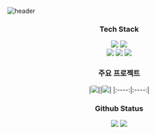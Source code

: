 

<!--
**gaeull/gaeull** is a ✨ _special_ ✨ repository because its `README.md` (this file) appears on your GitHub profile.

Here are some ideas to get you started:

- 🔭 I’m currently working on ...
- 🌱 I’m currently learning ...
- 👯 I’m looking to collaborate on ...
- 🤔 I’m looking for help with ...
- 💬 Ask me about ...
- 📫 How to reach me: ...
- 😄 Pronouns: ...
- ⚡ Fun fact: ...
-->

<!-- header -->
![header](https://capsule-render.vercel.app/api?type=waving&color=gradient&height=250&section=header&text=Gaeul%20Moon&fontSize=90)

<!-- Language logo -->
<div align="center">
    
<h3>Tech Stack</h3>
<img src="https://img.shields.io/badge/python-%233776AB.svg?&style=for-the-badge&logo=python&logoColor=white" />
<img src="https://img.shields.io/badge/java-%23007396.svg?&style=for-the-badge&logo=java&logoColor=white" />
<br />
<img src="https://img.shields.io/badge/django-%23092E20.svg?&style=for-the-badge&logo=django&logoColor=white" />
<img src="https://img.shields.io/badge/Spring Boot-6DB33F?style=for-the-badge&logo=Spring Boot&logoColor=white">
<img src="https://img.shields.io/badge/mysql-%234479A1.svg?&style=for-the-badge&logo=mysql&logoColor=white" /> 

<h3>주요 프로젝트</h3>

|[![](https://github-readme-stats.vercel.app/api/pin/?theme=dark&username=factoryvision&repo=backend)](https://github.com/factoryvision/backend)||[![](https://github-readme-stats.vercel.app/api/pin/?theme=dark&username=Fish-dectection&repo=backend-repo)](https://github.com/Fish-dectection/backend-repo)|
|:----:|:----:|



<!-- Github Status -->
<h3>Github Status</h3>
<img src="https://github-readme-stats.vercel.app/api?username=gaeull&show_icons=true&theme=radical" />
<img src="https://github-readme-stats.vercel.app/api/top-langs/?username=gaeull&layout=compact&theme=dark" />
    
</div>


 
